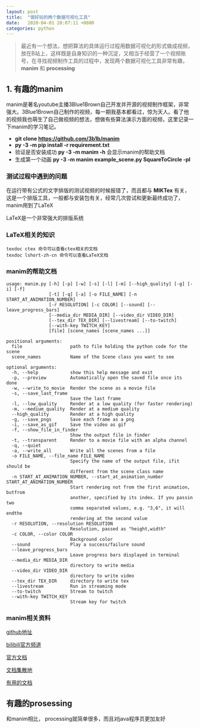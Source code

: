 ```yaml
---
layout: post
title:  "很好玩的两个数据可视化工具"
date:   2020-04-01 20:07:11 +0800
categories: python
---
```


> 最近有一个想法，想把算法的具体运行过程用数据可视化的形式做成视频，放在B站上，这样既是自身知识的一种沉淀，又相当于经营了一个视频账号，在寻找视频制作工具的过程中，发现两个数据可视化工具非常有趣，**manim** 和 **processing**

## 

## 1. 有趣的manim

manim是著名youtube主播3Blue1Brown自己开发并开源的视频制作框架，非常强大。3Blue1Brown自己制作的视频，每一期我基本都看过，惊为天人。看了他的视频我也萌生了自己做视频的想法，想做有些算法演示方面的视频，这里记录一下manim的学习笔记。



* **git clone https://github.com/3b1b/manim**
* **py -3 -m pip install -r requirement.txt**
* 验证是否安装成功 **py -3 -m manim -h**   会显示manim的帮助文档
* 生成第一个动画 **py -3 -m manim example_scene.py SquareToCircle -pl**

### 测试过程中遇到的问题

在运行带有公式的文字排版的测试视频的时候报错了，而且都与 **MIKTex** 有关，这是一个排版工具，一般都与安装包有关，经常几次尝试和更新最终成功了，manim用到了LaTeX

LaTeX是一个非常强大的排版系统



### LaTeX相关的知识

```
texdoc ctex 命令可以查看ctex相关的文档
texdoc lshort-zh-cn 命令可以查看LaTeX文档
```



### manim的帮助文档

```
usage: manim.py [-h] [-p] [-w] [-s] [-l] [-m] [--high_quality] [-g] [-i] [-f]
                [-t] [-q] [-a] [-o FILE_NAME] [-n START_AT_ANIMATION_NUMBER]
                [-r RESOLUTION] [-c COLOR] [--sound] [--leave_progress_bars]
                [--media_dir MEDIA_DIR] [--video_dir VIDEO_DIR]
                [--tex_dir TEX_DIR] [--livestream] [--to-twitch]
                [--with-key TWITCH_KEY]
                [file] [scene_names [scene_names ...]]

positional arguments:
  file                  path to file holding the python code for the scene
  scene_names           Name of the Scene class you want to see

optional arguments:
  -h, --help            show this help message and exit
  -p, --preview         Automatically open the saved file once its done
  -w, --write_to_movie  Render the scene as a movie file
  -s, --save_last_frame
                        Save the last frame
  -l, --low_quality     Render at a low quality (for faster rendering)
  -m, --medium_quality  Render at a medium quality
  --high_quality        Render at a high quality
  -g, --save_pngs       Save each frame as a png
  -i, --save_as_gif     Save the video as gif
  -f, --show_file_in_finder
                        Show the output file in finder
  -t, --transparent     Render to a movie file with an alpha channel
  -q, --quiet
  -a, --write_all       Write all the scenes from a file
  -o FILE_NAME, --file_name FILE_NAME
                        Specify the name of the output file, ifit should be
                        different from the scene class name
  -n START_AT_ANIMATION_NUMBER, --start_at_animation_number START_AT_ANIMATION_NUMBER
                        Start rendering not from the first animation, butfrom
                        another, specified by its index. If you passin two
                        comma separated values, e.g. "3,6", it will endthe
                        rendering at the second value
  -r RESOLUTION, --resolution RESOLUTION
                        Resolution, passed as "height,width"
  -c COLOR, --color COLOR
                        Background color
  --sound               Play a success/failure sound
  --leave_progress_bars
                        Leave progress bars displayed in terminal
  --media_dir MEDIA_DIR
                        directory to write media
  --video_dir VIDEO_DIR
                        directory to write video
  --tex_dir TEX_DIR     directory to write tex
  --livestream          Run in streaming mode
  --to-twitch           Stream to twitch
  --with-key TWITCH_KEY
                        Stream key for twitch

```



###  manim相关资料

[github地址](https://github.com/3b1b/manim)

[bilibili官方频道](https://space.bilibili.com/88461692)

[官方文档](https://eulertour.com/docs/)

[文档集散地](https://manim.ml/index.html#)

[有用的文档](https://github.com/cai-hust/manim-tutorial-CN)



## 有趣的prosessing

和manim相比， processing就简单很多，而且对java程序员更加友好

